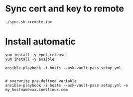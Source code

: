 # Sync cert and key to remote

    ./sync.sh <remote-ip>


# Install automatic

```
yum install -y epel-release
yum install -y ansible

ansible-playbook -i hosts --ask-vault-pass setup.yml


# overwrite pre-defined variable
ansible-playbook -i hosts --ask-vault-pass setup.yml -e my_hostname=xx.inetlinux.com

```
